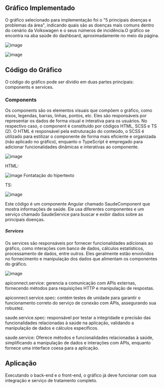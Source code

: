 ##  Gráfico Implementado

O gráfico selecionado para implementação foi o "5 principais doenças e problemas da área", indicando quais são as doenças mais comuns dentro do cenário da Volkswagen e o seus números de incidência.O gráfico se encontra na aba saúde do dashboard, aproximadamente no meio da página.

![image](https://github.com/joaomtm/atividade_tratamento/assets/99208815/2020be37-7085-46b7-a318-31943b6c525e)

![image](https://github.com/joaomtm/atividade_tratamento/assets/99208815/d538822c-6f05-482a-a21e-016f740c14b4)

## Código do Gráfico 

O código do gráfico pode ser dividio em duas partes principais: components e services.

### Components

Os components são os elementos visuais que compõem o gráfico, como eixos, legendas, barras, linhas, pontos, etc. Eles são responsáveis por representar os dados de forma visual e interativa para os usuários. No respectivo caso, o component é constituído por códigos HTML, SCSS e TS (2). O HTML é responsável pela estruturação do conteúdo, o SCSS é utilizado para estilizar o componente de forma mais eficiente e organizada (não aplicado no gráfico), enquanto o TypeScript é empregado para adicionar funcionalidades dinâmicas e interativas ao componente.

![image](https://github.com/joaomtm/atividade_tratamento/assets/99208815/29f726c3-1ea9-48af-b231-0ca0c7e26841)

HTML:

![image](https://github.com/joaomtm/atividade_tratamento/assets/99208815/00200b29-972d-4627-8772-2738dac62a58)
Fontatação do hipertexto

TS:

![image](https://github.com/joaomtm/atividade_tratamento/assets/99208815/72a32959-6d10-4cf8-9813-6ef149fe2398)

Este código é um componente Angular chamado SaudeComponent que mostra informações de saúde. Ele usa diferentes componentes e um serviço chamado SaudeService para buscar e exibir dados sobre as principais doenças.


##### Services

Os services são responsáveis por fornecer funcionalidades adicionais ao gráfico, como interações com banco de dados, cálculos estatísticos, processamento de dados, entre outros. Eles geralmente estão envolvidos no fornecimento e manipulação dos dados que alimentam os componentes do gráfico.


![image](https://github.com/joaomtm/atividade_tratamento/assets/99208815/1fe48e03-b921-48ba-b889-41cfe2045a3d)


apiconnect.service: gerencia a comunicação com APIs externas, fornecendo métodos para requisições HTTP e manipulação de respostas.

apiconnect.service.spec: contém testes de unidade para garantir o funcionamento correto do serviço de conexão com APIs, assegurando sua robustez.

saude.service.spec: responsável por testar a integridade e precisão das funcionalidades relacionadas à saúde na aplicação, validando a manipulação de dados e cálculos específicos.

saude.service: Oferece métodos e funcionalidades relacionadas à saúde, simplificando a manipulação de dados e interações com APIs, enquanto fornece uma interface coesa para a aplicação.



## Aplicação

Executando o back-end e o front-end, o gráfico já deve funcionar com sua integração e serviço de tratamento completo.




